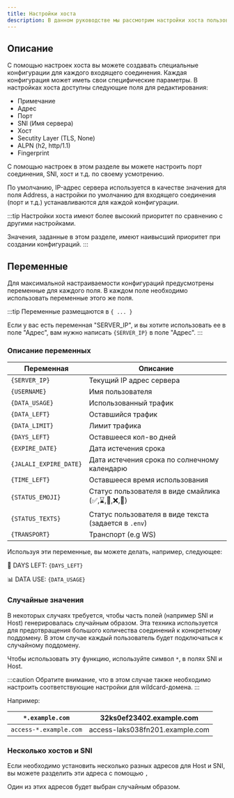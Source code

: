 ```yaml
---
title: Настройки хоста
description: В данном руководстве мы рассмотрим настройки хоста пользовательского интерфейса панели Marzban
---
```


## Описание

С помощью настроек хоста вы можете создавать специальные конфигурации для каждого входящего соединения. Каждая конфигурация может иметь свои специфические параметры. В настройках хоста доступны следующие поля для редактирования:

- Примечание
- Адрес
- Порт
- SNI (Имя сервера)
- Хост
- Secutity Layer (TLS, None)
- ALPN (h2, http/1.1)
- Fingerprint

С помощью настроек в этом разделе вы можете настроить порт соединения, SNI, хост и т.д. по своему усмотрению.

По умолчанию, IP-адрес сервера используется в качестве значения для поля Address, а настройки по умолчанию для входящего соединения (порт и т.д.) устанавливаются для каждой конфигурации.

:::tip
Настройки хоста имеют более высокий приоритет по сравнению с другими настройками.

Значения, заданные в этом разделе, имеют наивысший приоритет при создании конфигураций.
:::

## Переменные

Для максимальной настраиваемости конфигураций предусмотрены переменные для каждого поля. В каждом поле необходимо использовать переменные этого же поля.

:::tip
Переменные размещаются в `{ ... }`

Если у вас есть переменная "SERVER_IP", и вы хотите использовать ее в поле "Адрес", вам нужно написать `{SERVER_IP}` в поле "Адрес".
:::

### Описание переменных

| Переменная             | Описание                                              |
| ---------------------- | ----------------------------------------------------- |
| `{SERVER_IP}`          | Текущий IP адрес сервера                              |
| `{USERNAME}`           | Имя пользователя                                      |
| `{DATA_USAGE}`         | Использованный трафик                                 |
| `{DATA_LEFT}`          | Оставшийся трафик                                     |
| `{DATA_LIMIT}`         | Лимит трафика                                         |
| `{DAYS_LEFT}`          | Оставшееся кол-во дней                                |
| `{EXPIRE_DATE}`        | Дата истечения срока                                  |
| `{JALALI_EXPIRE_DATE}` | Дата истечения срока по солнечному календарю          |
| `{TIME_LEFT}`          | Оставшееся время использования                        |
| `{STATUS_EMOJI}`       | Статус пользователя в виде смайлика (✅,⌛️,🪫,❌,🔌)  |
| `{STATUS_TEXTS}`       | Статус пользователя в виде текста (задается в `.env`) |
| `{TRANSPORT}`          | Транспорт (e.g WS)                                    |

Используя эти переменные, вы можете делать, например, следующее:

📆 DAYS LEFT: `{DAYS_LEFT}`

📊 DATA USE: `{DATA_USAGE}`

### Случайные значения

В некоторых случаях требуется, чтобы часть полей (например SNI и Host) генерировалась случайным образом. Эта техника используется для предотвращения большого количества соединений к конкретному поддомену. В этом случае каждый пользователь будет подключаться к случайному поддомену.

Чтобы использовать эту функцию, используйте символ `*`, в полях SNI и Host.

:::caution
Обратите внимание, что в этом случае также необходимо настроить соответствующие настройки для wildcard-домена.
:::

Например:

| `*.example.com`        | 32ks0ef23402.example.com        |
| ---------------------- | ------------------------------- |
| `access-*.example.com` | access-laks038fn201.example.com |

### Несколько хостов и SNI

Если необходимо установить несколько разных адресов для Host и SNI, вы можете разделить эти адреса с помощью `,`

Один из этих адресов будет выбран случайным образом.
